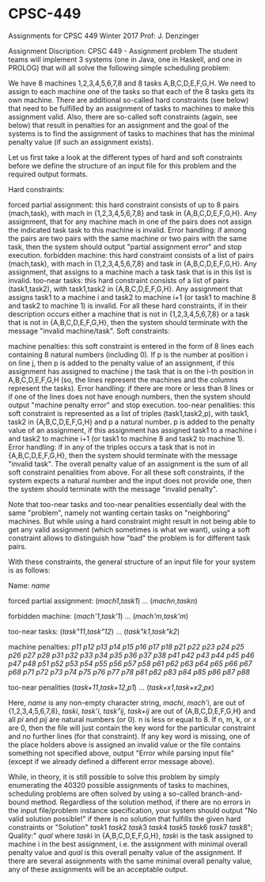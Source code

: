 # CPSC-449
Assignments for CPSC 449
Winter 2017
Prof: J. Denzinger

Assignment Discription:
CPSC 449 - Assignment problem
The student teams will implement 3 systems (one in Java, one in Haskell, and one in PROLOG) that will all solve the following simple scheduling problem:

We have 8 machines 1,2,3,4,5,6,7,8 and 8 tasks A,B,C,D,E,F,G,H. We need to assign to each machine one of the tasks so that each of the 8 tasks gets its own machine. There are additional so-called hard constraints (see below) that need to be fulfilled by an assignment of tasks to machines to make this assignment valid. Also, there are so-called soft constraints (again, see below) that result in penalties for an assignment and the goal of the systems is to find the assignment of tasks to machines that has the minimal penalty value (if such an assignment exists).

Let us first take a look at the different types of hard and soft constraints before we define the structure of an input file for this problem and the required output formats.

Hard constraints:

forced partial assignment: 
this hard constraint consists of up to 8 pairs (mach,task), with mach in {1,2,3,4,5,6,7,8} and task in {A,B,C,D,E,F,G,H}. Any assignment, that for any machine mach in one of the pairs does not assign the indicated task task to this machine is invalid. 
Error handling: if among the pairs are two pairs with the same machine or two pairs with the same task, then the system should output "partial assignment error" and stop execution.
forbidden machine: 
this hard constraint consists of a list of pairs (mach,task), with mach in {1,2,3,4,5,6,7,8} and task in {A,B,C,D,E,F,G,H}. Any assignment, that assigns to a machine mach a task task that is in this list is invalid.
too-near tasks: 
this hard constraint consists of a list of pairs (task1,task2), with task1,task2 in {A,B,C,D,E,F,G,H}. Any assignment that assigns task1 to a machine i and task2 to machine i+1 (or task1 to machine 8 and task2 to machine 1) is invalid.
For all these hard constraints, if in their description occurs either a machine that is not in {1,2,3,4,5,6,7,8} or a task that is not in {A,B,C,D,E,F,G,H}, then the system should terminate with the message "invalid machine/task".
Soft constraints:

machine penalties:
this soft constraint is entered in the form of 8 lines each containing 8 natural numbers (including 0). If p is the number at position i on line j, then p is added to the penalty value of an assignment, if this assignment has assigned to machine j the task that is on the i-th position in A,B,C,D,E,F,G,H (so, the lines represent the machines and the columns represent the tasks).
Error handling: if there are more or less than 8 lines or if one of the lines does not have enough numbers, then the system should output "machine penalty error" and stop execution.
too-near penalities:
this soft constraint is represented as a list of triples (task1,task2,p), with task1, task2 in {A,B,C,D,E,F,G,H} and p a natural number. p is added to the penalty value of an assignment, if this assignment has assigned task1 to a machine i and task2 to machine i+1 (or task1 to machine 8 and task2 to machine 1).
Error handling: if in any of the triples occurs a task that is not in {A,B,C,D,E,F,G,H}, then the system should terminate with the message "invalid task".
The overall penalty value of an assignment is the sum of all soft constraint penalities from above.
For all these soft constraints, if the system expects a natural number and the input does not provide one, then the system should terminate with the message "invalid penalty".

Note that too-near tasks and too-near penalities essentially deal with the same "problem", namely not wanting certain tasks on "neighboring" machines. But while using a hard constraint might result in not being able to get any valid assignment (which sometimes is what we want), using a soft constraint allows to distinguish how "bad" the problem is for different task pairs.

With these constraints, the general structure of an input file for your system is as follows:

Name:
*name*

forced partial assignment:
(*mach1*,*task1*)
...
(*machn*,*taskn*)

forbidden machine:
(*mach'1*,*task'1*)
...
(*mach'm*,*task'm*)
 
too-near tasks:
(*task"11*,*task"12*)
...
(*task"k1*,*task"k2*)

machine penalties:
*p11* *p12* *p13* *p14* *p15* *p16* *p17* *p18*
*p21* *p22* *p23* *p24* *p25* *p26* *p27* *p28*
*p31* *p32* *p33* *p34* *p35* *p36* *p37* *p38*
*p41* *p42* *p43* *p44* *p45* *p46* *p47* *p48*
*p51* *p52* *p53* *p54* *p55* *p56* *p57* *p58*
*p61* *p62* *p63* *p64* *p65* *p66* *p67* *p68*
*p71* *p72* *p73* *p74* *p75* *p76* *p77* *p78*
*p81* *p82* *p83* *p84* *p85* *p86* *p87* *p88*

too-near penalities
(*task+11*,*task+12*,*p1*)
...
(*task+x1*,*task+x2*,*px*)

Here, *name* is any non-empty character string, *machi*, *mach'i*, are out of {1,2,3,4,5,6,7,8}, *taski*, *task'i*, *task"ij*, *task+ij* are out of {A,B,C,D,E,F,G,H} and all *pi* and *pij* are natural numbers (or 0). n is less or equal to 8. If n, m, k, or x are 0, then the file will just contain the key word for the particular constraint and no further lines (for that constraint). If any key word is missing, one of the place holders above is assigned an invalid value or the file contains something not specified above, output "Error while parsing input file" (except if we already defined a different error message above).

While, in theory, it is still possible to solve this problem by simply enumerating the 40320 possible assignments of tasks to machines, scheduling problems are often solved by using a so-called branch-and-bound method. Regardless of the solution method, if there are no errors in the input file/problem instance specification, your system should output
"No valid solution possible!"
if there is no solution that fulfills the given hard constraints or 
"Solution" *task*1 *task*2 *task*3 *task*4 *task*5 *task*6 *task*7 *task*8"; Quality:" *qual*
where *task*i in {A,B,C,D,E,F,G,H}, *task*i is the task assigned to machine i in the best assignment, i.e. the assignment with minimal overall penalty value and *qual* is this overall penalty value of the assignment.
If there are several assignments with the same minimal overall penalty value, any of these assignments will be an acceptable output.
